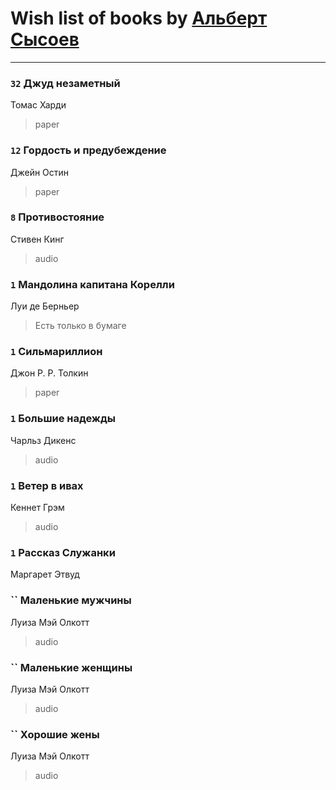 # Wish list of books by [Альберт Сысоев](http://vk.com/id47446642)
---

### `32` Джуд незаметный
Томас Харди
> paper

### `12` Гордость и предубеждение
Джейн Остин
> paper

### `8` Противостояние
Стивен Кинг
> audio

### `1` Мандолина капитана Корелли
Луи де Берньер
> Есть только в бумаге

### `1` Сильмариллион
Джон Р. Р. Толкин
> paper

### `1` Большие надежды
Чарльз Дикенс
> audio

### `1` Ветер в ивах
Кеннет Грэм
> audio

### `1` Рассказ Служанки
Маргарет Этвуд

### `` Маленькие мужчины
Луиза Мэй Олкотт
> audio

### `` Маленькие женщины
Луиза Мэй Олкотт
> audio

### `` Хорошие жены
Луиза Мэй Олкотт
> audio


